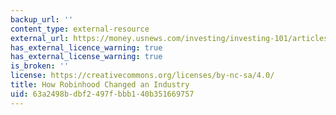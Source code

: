 ```yaml
---
backup_url: ''
content_type: external-resource
external_url: https://money.usnews.com/investing/investing-101/articles/how-robinhood-changed-an-industry
has_external_licence_warning: true
has_external_license_warning: true
is_broken: ''
license: https://creativecommons.org/licenses/by-nc-sa/4.0/
title: How Robinhood Changed an Industry
uid: 63a2498b-dbf2-497f-bbb1-40b351669757
---
```

